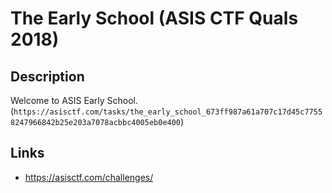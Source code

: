# The Early School (ASIS CTF Quals 2018)

## Description
>>>
Welcome to ASIS Early School. (`https://asisctf.com/tasks/the_early_school_673ff987a61a707c17d45c77558247966842b25e203a7078acbbc4005eb0e400`)
>>>

## Links
* https://asisctf.com/challenges/
